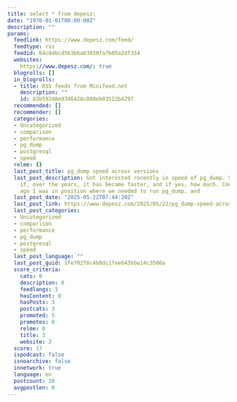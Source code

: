 ```yaml
---
title: select * from depesz;
date: "1970-01-01T00:00:00Z"
description: ""
params:
  feedlink: https://www.depesz.com/feed/
  feedtype: rss
  feedid: 64c84bcd563b6a63830fa7b05a2df334
  websites:
    https://www.depesz.com/: true
  blogrolls: []
  in_blogrolls:
  - title: RSS feeds from Minifeed.net
    description: ""
    id: 83b59248e9346428c889eb03522b4297
  recommended: []
  recommender: []
  categories:
  - Uncategorized
  - comparison
  - performance
  - pg_dump
  - postgresql
  - speed
  relme: {}
  last_post_title: pg_dump speed across versions
  last_post_description: Got interested recently in speed of pg_dump. Specifically,
    if, over the years, it has became faster, and if yes, how much. Couple of years
    ago I was in position where we needed to run pg_dump, and
  last_post_date: "2025-05-22T07:44:20Z"
  last_post_link: https://www.depesz.com/2025/05/22/pg_dump-speed-across-versions/
  last_post_categories:
  - Uncategorized
  - comparison
  - performance
  - pg_dump
  - postgresql
  - speed
  last_post_language: ""
  last_post_guid: 1fe702f0c4b0dc1fee643bbe14c3506a
  score_criteria:
    cats: 0
    description: 0
    feedlangs: 1
    hasContent: 0
    hasPosts: 3
    postcats: 3
    promoted: 5
    promotes: 0
    relme: 0
    title: 3
    website: 2
  score: 17
  ispodcast: false
  isnoarchive: false
  innetwork: true
  language: en
  postcount: 30
  avgpostlen: 0
---
```

